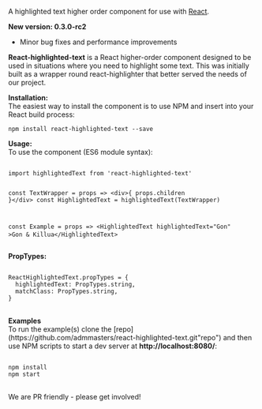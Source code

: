 A highlighted text higher order component for use with [React](https://facebook.github.io/react/ "React").
<p>
<b>New version: 0.3.0-rc2</b>
<ul>
  <li>Minor bug fixes and performance improvements</li>
</ul>
<b>React-highlighted-text</b> is a React higher-order component designed to be used in situations where you need to highlight some text.
This was initially built as a wrapper round react-highlighter that better served the needs of our project.
</p>

<p>
<b>Installation:</b><br />
The easiest way to install the component is to use NPM and insert into your React build process:
<pre><code>npm install react-highlighted-text --save</code></pre>
</p>

<p>
<b>Usage:</b><br/>
To use the component (ES6 module syntax):
<pre>
<code>
import highlightedText from 'react-highlighted-text'

const TextWrapper = props => &lt;div&gt;{ props.children }&lt;/div&gt;
const HighlightedText = highlightedText(TextWrapper)

const Example = props => &lt;HighlightedText highlightedText="Gon" &gt;Gon & Killua&lt;/HighlightedText>
</code>
</pre>
<b>PropTypes:</b>
<pre>
<code>
ReactHighlightedText.propTypes = {
  highlightedText: PropTypes.string,
  matchClass: PropTypes.string,
}
</code>
</pre>
</p>

<p>
<b>Examples</b>
<br />
To run the example(s) clone the [repo](https://github.com/admmasters/react-highlighted-text.git"repo") and then use NPM scripts to start a dev server at <b>http://localhost:8080/</b>:
<pre>
<code>
npm install
npm start
</code>
</pre>

<p>
We are PR friendly - please get involved!